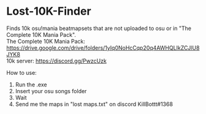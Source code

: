 # Lost-10K-Finder
 
Finds 10k osu!mania beatmapsets that are not uploaded to osu or in "The Complete 10K Mania Pack".  
The Complete 10K Mania Pack: https://drive.google.com/drive/folders/1yIq0NoHcCqp20q4AWHQLIkZCJlU8JYK8  
10k server: https://discord.gg/PwzcUzk  

How to use:
1. Run the .exe
2. Insert your osu songs folder
3. Wait
4. Send me the maps in "lost maps.txt" on discord KillBottt#1368
